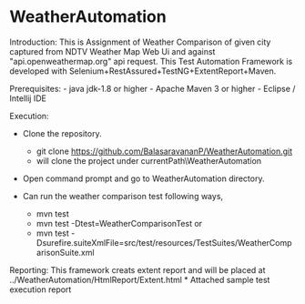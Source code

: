 # WeatherAutomation
Introduction:
  This is Assignment of Weather Comparison of given city captured from NDTV Weather Map Web Ui and against "api.openweathermap.org" api request. This Test Automation Framework is 
  developed with Selenium+RestAssured+TestNG+ExtentReport+Maven.
  
 Prerequisites:
    - java jdk-1.8 or higher
    - Apache Maven 3 or higher
    - Eclipse / Intellij IDE
  
 Execution:
   - Clone the repository.
      * git clone https://github.com/BalasaravananP/WeatherAutomation.git
      * will clone the project under currentPath\WeatherAutomation

   - Open command prompt and go to WeatherAutomation directory.

   - Can run the weather comparison test following ways,
        * mvn test 
        * mvn test -Dtest=WeatherComparisonTest or
        * mvn test -Dsurefire.suiteXmlFile=src/test/resources/TestSuites/WeatherComparisonSuite.xml

Reporting:
  This framework creats extent report and will be placed at ../WeatherAutomation/HtmlReport/Extent.html
    * Attached sample test execution report 

